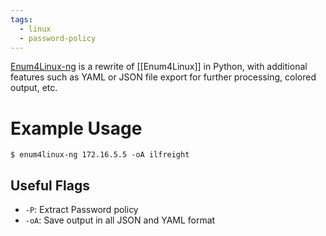 ```yaml
---
tags:
  - linux
  - password-policy
---
```

[Enum4Linux-ng](https://github.com/cddmp/enum4linux-ng) is a rewrite of [[Enum4Linux]] in Python, with additional features such as YAML or JSON file export for further processing, colored output, etc.
# Example Usage
```shell-session
$ enum4linux-ng 172.16.5.5 -oA ilfreight
```
## Useful Flags
- `-P`: Extract Password policy
- `-oA`: Save output in all JSON and YAML format